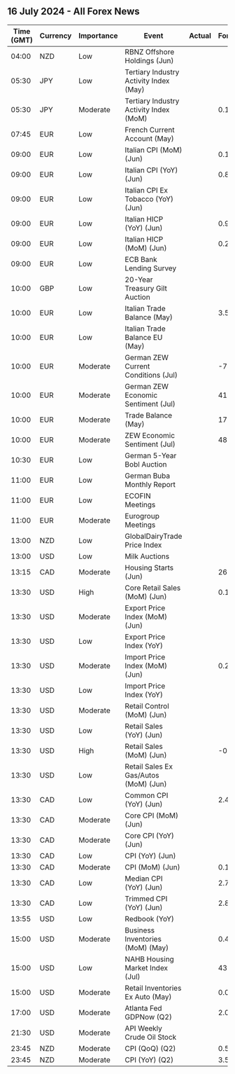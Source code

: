 ## 16 July 2024 - All Forex News

| Time (GMT) | Currency | Importance | Event | Actual | Forecast | Previous |
|------|----------|------------|-------|--------|----------|----------|
| 04:00 | NZD | Low | RBNZ Offshore Holdings (Jun) |  |  | 57.80% |
| 05:30 | JPY | Low | Tertiary Industry Activity Index (May) |  |  | -9.50 |
| 05:30 | JPY | Moderate | Tertiary Industry Activity Index (MoM) |  | 0.1% | 1.9% |
| 07:45 | EUR | Low | French Current Account (May) |  |  | -1.80B |
| 09:00 | EUR | Low | Italian CPI (MoM) (Jun) |  | 0.1% | 0.2% |
| 09:00 | EUR | Low | Italian CPI (YoY) (Jun) |  | 0.8% | 0.8% |
| 09:00 | EUR | Low | Italian CPI Ex Tobacco (YoY) (Jun) |  |  | 0.8% |
| 09:00 | EUR | Low | Italian HICP (YoY) (Jun) |  | 0.9% | 0.8% |
| 09:00 | EUR | Low | Italian HICP (MoM) (Jun) |  | 0.2% | 0.2% |
| 09:00 | EUR | Low | ECB Bank Lending Survey |  |  |  |
| 10:00 | GBP | Low | 20-Year Treasury Gilt Auction |  |  | 4.580% |
| 10:00 | EUR | Low | Italian Trade Balance (May) |  | 3.550B | 4.807B |
| 10:00 | EUR | Low | Italian Trade Balance EU (May) |  |  | -0.23B |
| 10:00 | EUR | Moderate | German ZEW Current Conditions (Jul) |  | -74.3 | -73.8 |
| 10:00 | EUR | Moderate | German ZEW Economic Sentiment (Jul) |  | 41.2 | 47.5 |
| 10:00 | EUR | Moderate | Trade Balance (May) |  | 17.1B | 15.0B |
| 10:00 | EUR | Moderate | ZEW Economic Sentiment (Jul) |  | 48.1 | 51.3 |
| 10:30 | EUR | Low | German 5-Year Bobl Auction |  |  | 2.450% |
| 11:00 | EUR | Low | German Buba Monthly Report |  |  |  |
| 11:00 | EUR | Low | ECOFIN Meetings |  |  |  |
| 11:00 | EUR | Moderate | Eurogroup Meetings |  |  |  |
| 13:00 | NZD | Low | GlobalDairyTrade Price Index |  |  | -6.9% |
| 13:00 | USD | Low | Milk Auctions |  |  | 3,782.0 |
| 13:15 | CAD | Moderate | Housing Starts (Jun) |  | 260.0K | 264.5K |
| 13:30 | USD | High | Core Retail Sales (MoM) (Jun) |  | 0.1% | -0.1% |
| 13:30 | USD | Moderate | Export Price Index (MoM) (Jun) |  |  | -0.6% |
| 13:30 | USD | Low | Export Price Index (YoY) |  |  | 0.6% |
| 13:30 | USD | Moderate | Import Price Index (MoM) (Jun) |  | 0.2% | -0.4% |
| 13:30 | USD | Low | Import Price Index (YoY) |  |  | 1.1% |
| 13:30 | USD | Moderate | Retail Control (MoM) (Jun) |  |  | 0.4% |
| 13:30 | USD | Low | Retail Sales (YoY) (Jun) |  |  | 2.27% |
| 13:30 | USD | High | Retail Sales (MoM) (Jun) |  | -0.2% | 0.1% |
| 13:30 | USD | Low | Retail Sales Ex Gas/Autos (MoM) (Jun) |  |  | 0.1% |
| 13:30 | CAD | Low | Common CPI (YoY) (Jun) |  | 2.4% | 2.4% |
| 13:30 | CAD | Moderate | Core CPI (MoM) (Jun) |  |  | 0.6% |
| 13:30 | CAD | Moderate | Core CPI (YoY) (Jun) |  |  | 1.8% |
| 13:30 | CAD | Low | CPI (YoY) (Jun) |  |  | 2.9% |
| 13:30 | CAD | Moderate | CPI (MoM) (Jun) |  | 0.1% | 0.6% |
| 13:30 | CAD | Low | Median CPI (YoY) (Jun) |  | 2.7% | 2.8% |
| 13:30 | CAD | Low | Trimmed CPI (YoY) (Jun) |  | 2.8% | 2.9% |
| 13:55 | USD | Low | Redbook (YoY) |  |  | 6.3% |
| 15:00 | USD | Moderate | Business Inventories (MoM) (May) |  | 0.4% | 0.3% |
| 15:00 | USD | Low | NAHB Housing Market Index (Jul) |  | 43 | 43 |
| 15:00 | USD | Moderate | Retail Inventories Ex Auto (May) |  | 0.0% | 0.3% |
| 17:00 | USD | Moderate | Atlanta Fed GDPNow (Q2) |  | 2.0% | 2.0% |
| 21:30 | USD | Moderate | API Weekly Crude Oil Stock |  |  | -1.923M |
| 23:45 | NZD | Moderate | CPI (QoQ) (Q2) |  | 0.5% | 0.6% |
| 23:45 | NZD | Moderate | CPI (YoY) (Q2) |  | 3.5% | 4.0% |
